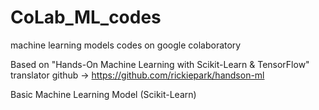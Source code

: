 # CoLab_ML_codes
machine learning models codes on google colaboratory

Based on "Hands-On Machine Learning with Scikit-Learn & TensorFlow"
translator github -> https://github.com/rickiepark/handson-ml


Basic Machine Learning Model (Scikit-Learn)
